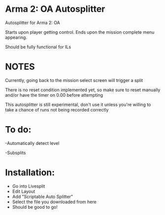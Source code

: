 # Arma 2: OA Autosplitter
Autosplitter for Arma 2: OA

Starts upon player getting control.
Ends upon the mission complete menu appearing.

Should be fully functional for ILs

# NOTES

Currently, going back to the mission select screen will trigger a split

There is no reset condition implemented yet, so make sure to reset manually and/or have the timer on 0.00 before attempting

This autosplitter is still experimental, don't use it unless you're willing to take a chance of runs not being recorded correctly

# To do:

-Automatically detect level

-Subsplits

# Installation:

- Go into Livesplit
- Edit Layout
- Add "Scriptable Auto Splitter"
- Select the file you downloaded from here
- Should be good to go!
